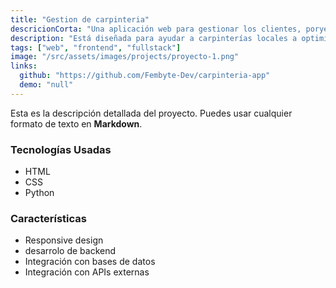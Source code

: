 ```yaml
---
title: "Gestion de carpinteria"
descricionCorta: "Una aplicación web para gestionar los clientes, poryectos y gastos de una carpinteria. Un proyecto desarrollado con Python y Flask."
description: "Está diseñada para ayudar a carpinterías locales a optimizar la gestión de sus proyectos. Permite llevar un registro detallado de los gastos asociados a cada proyecto, facilitando el cálculo de ganancias. Además, incluye herramientas para gestionar gastos indirectos y generar reportes mensuales, para ayudar al pago de impuestos en México."
tags: ["web", "frontend", "fullstack"]
image: "/src/assets/images/projects/proyecto-1.png"
links:
  github: "https://github.com/Fembyte-Dev/carpinteria-app"
  demo: "null"
---
```


Esta es la descripción detallada del proyecto. Puedes usar cualquier formato de texto en **Markdown**.

### Tecnologías Usadas
- HTML
- CSS
- Python

### Características
- Responsive design
- desarrolo de backend
- Integración con bases de datos
- Integración con APIs externas